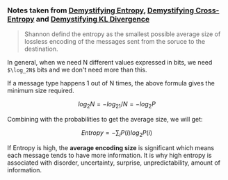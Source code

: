 ### Notes taken from [Demystifying Entropy](https://towardsdatascience.com/demystifying-entropy-f2c3221e2550), [Demystifying Cross-Entropy](https://towardsdatascience.com/demystifying-cross-entropy-e80e3ad54a8?ZGa=true) and [Demystifying KL Divergence](https://towardsdatascience.com/demystifying-kl-divergence-7ebe4317ee68)

> Shannon defind the entropy as the smallest possible average size of lossless encoding of the messages sent from the soruce to the destination.

In general, when we need N different values expressed in bits, we need `$\log_2N$` bits and we don't need more than this. 

If a message type happens 1 out of N times, the above formula gives the minimum size required. 

```math
log_2N = -log_21/N = -log_2P
```

Combining with the probabilities to get the average size, we will get:

```math
Entropy = -\sum_iP(i)log_2P(i)
```

If Entropy is high, the **average encoding size** is significant which means each message tends to have more information. It is why high entropy is associated with disorder, uncertainty, surprise, unpredictability, amount of information.
